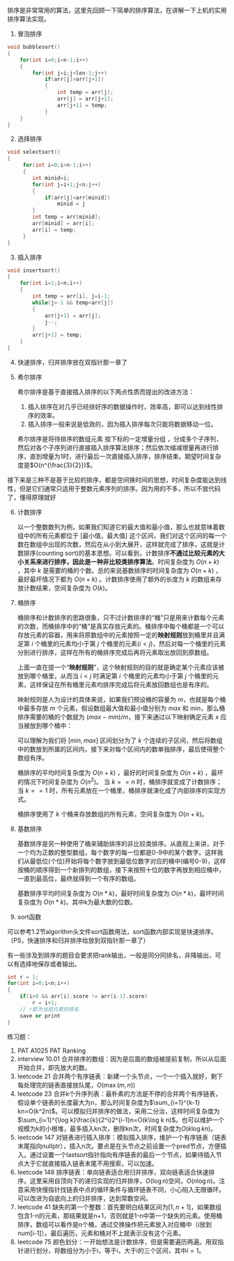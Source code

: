 排序是非常常用的算法，这里先回顾一下简单的排序算法，在讲解一下上机的实用排序算法实现。

1. 冒泡排序

```c++
void bubblesort()
{
    for(int i=0;i<n-1;i++)
    {
        for(int j=i;j<len-1;j++)
            if(arr[j]>arr[j+1])
            {
                int temp = arr[j];
                arr[j] = arr[j+1];
                arr[j+1] = temp;
            }
    }
}
```



2. 选择排序

```c++
void selectsort()
{
	 for(int i=0;i<n-1;i++)
	 {
	 	int minid=i;
	 	for(int j=i+1;j<n;j++)
	 	{
	 		if(arr[j]<arr[minid])
				minid = j 
	 	}
	 	int temp = arr[minid];
        arr[minid] = arr[i];
        arr[i] = temp;
	 }
}
```



3. 插入排序

```c++
void insertsort()
{
    for(int i=1;i<n;i++)
    {
        int temp = arr[i], j=i-1;
        while(j>-1 && temp<arr[j])
        {
            arr[j+1] = arr[j];
            j--;
        }
        arr[j+1] = temp;
    }
}
```

4. 快速排序，归并排序放在双指针那一章了

5. 希尔排序

   希尔排序是基于直接插入排序的以下两点性质而提出的改进方法：

   1. 插入排序在对几乎已经排好序的数据操作时，效率高，即可以达到线性排序的效率。
   2. 插入排序一般来说是低效的，因为插入排序每次只能将数据移动一位。

   希尔排序是将待排序的数组元素 按下标的一定增量分组 ，分成多个子序列，然后对各个子序列进行直接插入排序算法排序；然后依次缩减增量再进行排序，直到增量为1时，进行最后一次直接插入排序，排序结束。期望时间复杂度是$O(n^{\frac{3}{2}})$。


接下来是三种不是基于比较的排序，都是空间换时间的思想，时间复杂度能达到线性，但是它们通常只适用于整数元素序列的排序。因为用的不多，所以不放代码了，懂得原理就好

6. 计数排序

   以一个整数数列为例，如果我们知道它的最大值和最小值，那么也就意味着数组中的所有元素都位于 [最小值，最大值] 这个区间，我们对这个区间的每一个数在数组中出现的次数，然后在从小到大展开，这样就完成了排序，这就是计数排序(counting sort)的基本思想。可以看到，计数排序**不通过比较元素的大小关系来进行排序，因此是一种非比较类排序算法**。时间复杂度为 $O(n+k)$ ，其中 $k$ 是需要的桶的个数。总的来说基数排序的时间复杂度为 $O(n+k)$ ，最好最坏情况下都为 $O(n+k)$ 。计数排序使用了额外的长度为 $k$ 的数组来存放计数结果，空间复杂度为 $O(k)$。

7. 桶排序

   桶排序和计数排序的思路很象，只不过计数排序的“桶”只是用来计数每个元素的次数，而桶排序中的“桶”是真实存放元素的。桶排序中每个桶都是一个可以存放元素的容器，用来将原数组中的元素按照一定的**映射规则**放到桶里并且满足第 $i$ 个桶里的元素均小于第 $j$ 个桶里的元素($i<j$)，然后对每一个桶里的元素分别进行排序，这样在所有的桶排序完成后再将元素取出放回到原数组。

   上面一直在提一个“**映射规则**”，这个映射规则的目的就是确定某个元素应该被放到哪个桶里，从而当 $i<j$ 时满足第 $i$ 个桶里的元素均小于第 $j$ 个桶里的元素，这样保证在所有桶里元素均排序完成后将元素放回数组也是有序的。

   映射规则是人为设计的具体来说，如果我们预设桶的容量为 $m$，也就是每个桶中最多存放 $m$ 个元素，假设数组最大值和最小值分别为 $max$ 和 $min$，那么桶排序需要的桶的个数就为 $(max-min)/m$，接下来通过以下映射确定元素 $x$ 应当被放到哪个桶中：

   可以理解为我们将 $[min,max]$ 区间划分为了 $k$ 个连续的子区间，然后将数组中的数放到所属的区间内，接下来对每个区间内的数单独排序，最后使得整个数组有序。

   桶排序的平均时间复杂度为 $O(n+k)$ ，最好的时间复杂度为 $O(n+k)$ ，最坏的情况下时间复杂度为 $O(n^2)$。 当 $k==n$ 时，桶排序就变成了计数排序；当 $k==1$ 时，所有元素放在一个桶里，桶排序就演化成了内部排序的实现方式。

   桶排序使用了 $k$ 个桶来存放数组的所有元素，空间复杂度为 $O(n+k)$。

8. 基数排序

   基数排序是另一种使用了桶来辅助排序的非比较类排序。从直观上来讲，对于一个均为正数的整型数组，每个数字的每一位都是0-9中的某个数字。这样我们从最低位(个位)开始将每个数字放到最低位数字对应的桶中(编号0-9)，这样按桶的顺序得到一个新排列的数组，接下来按照十位的数字再放到相应桶中，一直到最高位，最终就得到一个有序的数组。

   基数排序平均时间复杂度为 $O(n *k)$，最好时间复杂度为 $O(n* k)$，最坏时间复杂度为 $O(n * k)$。其中k为最大数的位数。

4. sort函数

可以参考1.2节algorithm头文件sort函数用法，sort函数内部实现是快速排序。（PS，快速排序和归并排序给放到双指针那一章了）

有一些涉及到排序的题目会要求把rank输出，一般是同分同排名，非降输出，可以有选择地保存或者输出。

```c++
int r = 1;
for(int i=0;i<n;i++)
{
    if(i>0 && arr[i].score != arr[i-1].score)
        r = i+1;
    // r即为当前元素的排名
    save or print
}
```

练习题：

1. PAT A1025 PAT Ranking
2. interview 10.01 合并排序的数组：因为是后面的数组被提前复制，所以从后面开始合并，即先放大的数。
3. leetcode 21 合并两个有序链表：新建一个头节点，一个一个插入就好，剩下每处理完的链表直接放队尾，$O(\max(m,n))$
4. leetcode 23 合并k个升序列表：最朴素的方法是不停的合并两个有序链表，假设单个链表的长度最大为n，那么时间复杂度为$\sum_{i=1}^{k-1} kn=O(k^2n)$。可以模拟归并排序的做法，采用二分治，这样时间复杂度为$\sum_{i=1}^{\log k}\frac{k}{2^i}2^{i-1}n=O(k\log k n)$。也可以维护一个规模为k的小根堆，最多插入kn次，删除kn次，时间复杂度为$O(k\log kn)$。
5. leetcode 147 对链表进行插入排序：模拟插入排序，维护一个有序链表（链表末尾指向nullptr），插入n次。要点是在头节点之前设置一个pred节点，方便插入。通过设置一个lastsort指针指向有序链表的最后一个节点，如果待插入节点大于它就直接插入链表末尾不用搜索，可以加速。
6. leetcode 148 排序链表：单向链表适合用归并排序，双向链表适合快速排序。这里采用自顶向下的递归实现的归并排序，$O(\log n)$空间，$O(n\log n)$。注意采用快慢指针找链表中点的循环条件与循环链表不同，小心陷入无限循环。可以改进为自底向上的归并排序，达到常数空间。
7. leetcode 41 缺失的第一个整数：首先要明白结果区间为$[1,n+1]$，如果数组包含1-n的元素，那结果就是n+1，否则就是1-n中第一个缺失的元素。使用桶排序，数组可以看作是n个桶，通过交换操作把元素放入对应桶中（i放到num[i-1]）。最后遍历，元素和桶对不上就表示没有这个元素。
7. leetcode 75 颜色划分：一开始想法是计数排序，但是需要遍历两遍。用双指针进行划分，将数组分为小于i，等于i，大于i的三个区间，其中$i=1$。

